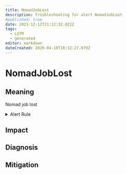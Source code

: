 ```yaml
---
title: NomadJobLost
description: Troubleshooting for alert NomadJobLost
#published: true
date: 2023-12-12T21:12:32.022Z
tags: 
  - LGTM
  - generated
editor: markdown
dateCreated: 2020-04-10T18:32:27.079Z
---
```


# NomadJobLost

## Meaning
[//]: # "Short paragraph that explains what the alert means"
Nomad job lost

<details>
  <summary>Alert Rule</summary>

{{% rule "nomad/nomad-internal.yml" "NomadJobLost" %}}

{{% comment %}}

```yaml
alert: NomadJobLost
expr: nomad_nomad_job_summary_lost > 0
for: 0m
labels:
    severity: warning
annotations:
    summary: Nomad job lost (instance {{ $labels.instance }})
    description: |-
        Nomad job lost
          VALUE = {{ $value }}
          LABELS = {{ $labels }}
    runbook: https://github.com/srerun/prometheus-alerts/blob/main/content/runbooks/nomad-internal/NomadJobLost.md

```

{{% /comment %}}

</details>


## Impact
[//]: # "What could / will happen if the alert is not addressed"



## Diagnosis
[//]: # "Steps to take to identify the cause of the problem"



## Mitigation
[//]: # "The steps necessary to resolve the alert"
